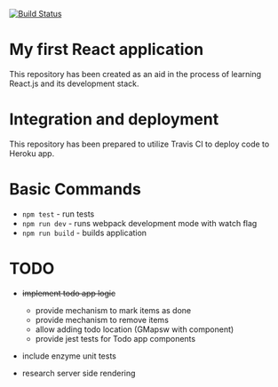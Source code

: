 [![Build Status](https://travis-ci.org/wsromek/react-first-app.svg?branch=master)](https://travis-ci.org/wsromek/react-first-app)

# My first React application

This repository has been created as an aid in the process of learning React.js and its development stack.

# Integration and deployment

This repository has been prepared to utilize Travis CI to deploy code to Heroku app.

# Basic Commands

* `npm test` - run tests 
* `npm run dev` - runs webpack development mode with watch flag
* `npm run build` - builds application


# TODO
 * ~~implement todo app logic~~
    + provide mechanism to mark items as done
    + provide mechanism to remove items
    + allow adding todo location (GMapsw with component)
    + provide jest tests for Todo app components
   
 * include enzyme unit tests
 * research server side rendering
